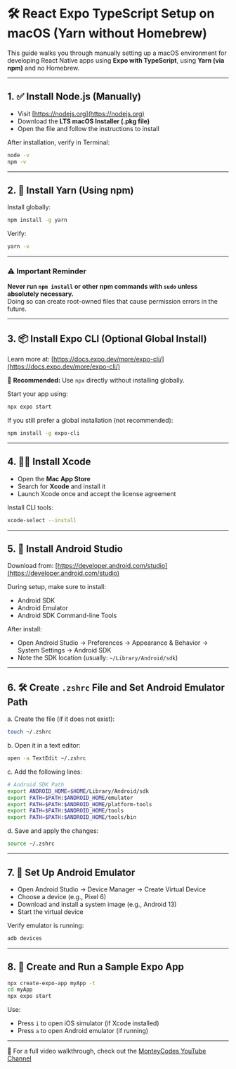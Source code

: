 # 🛠 React Expo TypeScript Setup on macOS (Yarn without Homebrew)

This guide walks you through manually setting up a macOS environment for developing React Native apps using **Expo with TypeScript**, using **Yarn (via npm)** and no Homebrew.

---

## 1. ✅ Install Node.js (Manually)

- Visit [https://nodejs.org](https://nodejs.org)
- Download the **LTS macOS Installer (.pkg file)**
- Open the file and follow the instructions to install

After installation, verify in Terminal:

```bash
node -v
npm -v
```

---

## 2. 🧶 Install Yarn (Using npm)

Install globally:

```bash
npm install -g yarn
```

Verify:

```bash
yarn -v
```

---

### ⚠️ Important Reminder

**Never run `npm install` or other npm commands with `sudo` unless absolutely necessary.**  
Doing so can create root-owned files that cause permission errors in the future.

---

## 3. 📦 Install Expo CLI (Optional Global Install)

Learn more at: [https://docs.expo.dev/more/expo-cli/](https://docs.expo.dev/more/expo-cli/)

📌 **Recommended:** Use `npx` directly without installing globally.

Start your app using:

```bash
npx expo start
```

If you still prefer a global installation (not recommended):

```bash
npm install -g expo-cli
```

---

## 4. 🧑‍💻 Install Xcode

- Open the **Mac App Store**
- Search for **Xcode** and install it
- Launch Xcode once and accept the license agreement

Install CLI tools:

```bash
xcode-select --install
```

---

## 5. 🤖 Install Android Studio

Download from: [https://developer.android.com/studio](https://developer.android.com/studio)

During setup, make sure to install:

- Android SDK  
- Android Emulator  
- Android SDK Command-line Tools

After install:

- Open Android Studio → Preferences → Appearance & Behavior → System Settings → Android SDK
- Note the SDK location (usually: `~/Library/Android/sdk`)

---

## 6. 🛠 Create `.zshrc` File and Set Android Emulator Path

a. Create the file (if it does not exist):

```bash
touch ~/.zshrc
```

b. Open it in a text editor:

```bash
open -a TextEdit ~/.zshrc
```

c. Add the following lines:

```bash
# Android SDK Path
export ANDROID_HOME=$HOME/Library/Android/sdk
export PATH=$PATH:$ANDROID_HOME/emulator
export PATH=$PATH:$ANDROID_HOME/platform-tools
export PATH=$PATH:$ANDROID_HOME/tools
export PATH=$PATH:$ANDROID_HOME/tools/bin
```

d. Save and apply the changes:

```bash
source ~/.zshrc
```

---

## 7. 📱 Set Up Android Emulator

- Open Android Studio → Device Manager → Create Virtual Device
- Choose a device (e.g., Pixel 6)
- Download and install a system image (e.g., Android 13)
- Start the virtual device

Verify emulator is running:

```bash
adb devices
```

---

## 8. 🚀 Create and Run a Sample Expo App

```bash
npx create-expo-app myApp -t
cd myApp
npx expo start
```

Use:
- Press `i` to open iOS simulator (if Xcode installed)
- Press `a` to open Android emulator (if running)

---

🎥 For a full video walkthrough, check out the [MonteyCodes YouTube Channel](https://www.youtube.com/@MonteyCodes)
